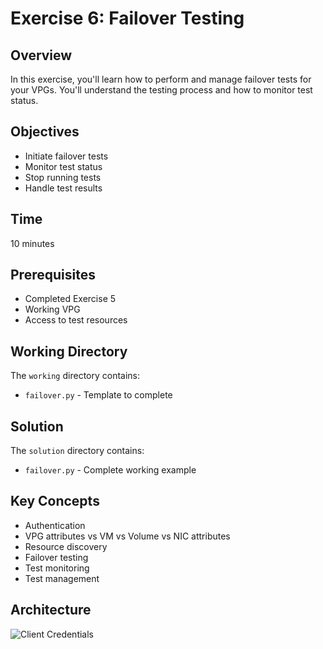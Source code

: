 # Exercise 6: Failover Testing

## Overview
In this exercise, you'll learn how to perform and manage failover tests for your VPGs. You'll understand the testing process and how to monitor test status.

## Objectives
- Initiate failover tests
- Monitor test status
- Stop running tests
- Handle test results

## Time
10 minutes

## Prerequisites
- Completed Exercise 5
- Working VPG
- Access to test resources

## Working Directory
The `working` directory contains:
- `failover.py` - Template to complete

## Solution
The `solution` directory contains:
- `failover.py` - Complete working example

## Key Concepts
- Authentication
- VPG attributes vs VM vs Volume vs NIC attributes
- Resource discovery
- Failover testing
- Test monitoring
- Test management

## Architecture
![Client Credentials](/Zerto-Python-SDK-Hands-On-Labs/diagrams/vpg-structure.png)
